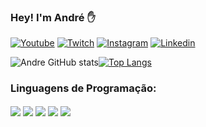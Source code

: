 ### Hey! I'm André ✋

[![Youtube](https://img.shields.io/badge/YouTube-FF0000?style=for-the-badge&logo=youtube&logoColor=white)](https://www.youtube.com/channel/UCUq0Hwsma7pe-JfffoeF2uQ)
[![Twitch](https://img.shields.io/badge/Twitch-9146FF?style=for-the-badge&logo=twitch&logoColor=white)](https://www.twitch.tv/drezzinho_)
[![Instagram](https://img.shields.io/badge/Instagram-E4405F?style=for-the-badge&logo=instagram&logoColor=white)](https://www.instagram.com/drzzin/)
[![Linkedin](https://img.shields.io/badge/LinkedIn-0077B5?style=for-the-badge&logo=linkedin&logoColor=white)](https://www.linkedin.com/in/andrelucasassis/)

![Andre GitHub stats](https://github-readme-stats.vercel.app/api?username=andreassis&show_icons=true&theme=dracula)[![Top Langs](https://github-readme-stats.vercel.app/api/top-langs/?username=assisandre&layout=compact)](https://github.com/assisandre/github-readme-stats)

### Linguagens de Programação: 

<div> 
   <img align="center" src="https://img.shields.io/badge/C%2B%2B-00599C?style=for-the-badge&logo=c%2B%2B&logoColor=white" />
   <img align="center" src="https://img.shields.io/badge/Java-ED8B00?style=for-the-badge&logo=java&logoColor=white" />
   <img align="center" src="https://img.shields.io/badge/C-00599C?style=for-the-badge&logo=c&logoColor=white" />
   <img align="center" src="https://img.shields.io/badge/Python-14354C?style=for-the-badge&logo=python&logoColor=white" />
   <img align="center" src="https://img.shields.io/badge/MySQL-00000F?style=for-the-badge&logo=mysql&logoColor=white" />      
</div><br/>



